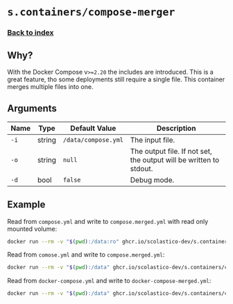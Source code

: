 # `s.containers/compose-merger`

### [Back to index](../../README.md)

## Why?

With the Docker Compose v`>=2.20` the includes are introduced. This is a great feature, tho some deployments still require a single file. This container merges multiple files into one.

## Arguments

| Name          | Type   | Default Value       | Description                                                                 |
| ------------- | ------ | ------------------- | --------------------------------------------------------------------------- |
| `-i`          | string | `/data/compose.yml` | The input file.                                                             |
| `-o`          | string | `null`              | The output file. If not set, the output will be written to stdout.          |
| `-d`          | bool   | `false`             | Debug mode.                                                                 |

## Example

Read from `compose.yml` and write to `compose.merged.yml` with read only mounted volume:

```bash
docker run --rm -v "$(pwd):/data:ro" ghcr.io/scolastico-dev/s.containers/compose-merger > compose.merged.yml
```

Read from `comose.yml` and write to `compose.merged.yml`:

```bash
docker run --rm -v "$(pwd):/data" ghcr.io/scolastico-dev/s.containers/compose-merger -o compose.merged.yml
```

Read from `docker-compose.yml` and write to `docker-compose-merged.yml`:

```bash
docker run --rm -v "$(pwd):/data" ghcr.io/scolastico-dev/s.containers/compose-merger -i docker-compose.yml -o docker-compose-merged.yml
```
